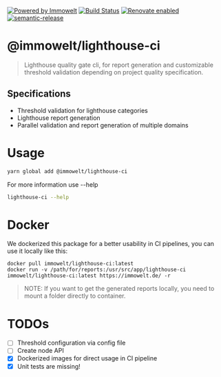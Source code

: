 [![Powered by Immowelt](https://img.shields.io/badge/powered%20by-immowelt-yellow.svg?colorB=ffb200)](https://stackshare.io/immowelt-group/)
[![Build Status](https://travis-ci.org/ImmoweltGroup/lighthouse-ci.svg?branch=master)](https://travis-ci.org/ImmoweltGroup/lighthouse-ci)
[![Renovate enabled](https://img.shields.io/badge/renovate-enabled-brightgreen.svg)](https://renovateapp.com/)
[![semantic-release](https://img.shields.io/badge/%20%20%F0%9F%93%A6%F0%9F%9A%80-semantic--release-e10079.svg)](https://github.com/semantic-release/semantic-release)

# @immowelt/lighthouse-ci

> Lighthouse quality gate cli, for report generation and customizable threshold validation depending on project quality specification.

## Specifications

* Threshold validation for lighthouse categories
* Lighthouse report generation
* Parallel validation and report generation of multiple domains

# Usage

```sh
yarn global add @immowelt/lighthouse-ci
```

For more information use --help

```sh
lighthouse-ci --help
```

# Docker

We dockerized this package for a better usability in CI pipelines, you can use it locally like this:
```
docker pull immowelt/lighthouse-ci:latest
docker run -v /path/for/reports:/usr/src/app/lighthouse-ci immowelt/lighthouse-ci:latest https://immowelt.de/ -r
```

> NOTE: If you want to get the generated reports locally, you need to mount a folder directly to container.

# TODOs

- [ ] Threshold configuration via config file
- [ ] Create node API
- [x] Dockerized images for direct usage in CI pipeline
- [x] Unit tests are missing!
